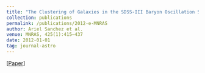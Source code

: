 ```yaml
---
title: "The Clustering of Galaxies in the SDSS-III Baryon Oscillation Spectroscopic Survey: Cosmological Implications of the Large-Scale Two-Point Correlation Function"
collection: publications
permalink: /publications/2012-e-MNRAS
author: Ariel Sanchez et al.
venue: MNRAS, 425(1):415–437
date: 2012-01-01
tag: journal-astro
---
```


[[Paper](https://academic.oup.com/mnras/article/425/1/415/999904)]
<br>
<br>
